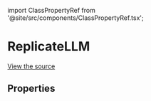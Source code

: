 import ClassPropertyRef from '@site/src/components/ClassPropertyRef.tsx';

# ReplicateLLM



[View the source](https://github.com/continuedev/continue/tree/main/continuedev/src/continuedev/libs/llm/replicate.py)

## Properties

<ClassPropertyRef name='api_key' details='{"title": "Api Key", "type": "string"}' required={true}/><ClassPropertyRef name='title' details='{"title": "Title", "type": "string"}' required={false}/><ClassPropertyRef name='system_message' details='{"title": "System Message", "type": "string"}' required={false}/><ClassPropertyRef name='context_length' details='{"title": "Context Length", "default": 2048, "type": "integer"}' required={false}/><ClassPropertyRef name='unique_id' details='{"title": "Unique Id", "type": "string"}' required={false}/><ClassPropertyRef name='model' details='{"title": "Model", "default": "replicate/llama-2-70b-chat:58d078176e02c219e11eb4da5a02a7830a283b14cf8f94537af893ccff5ee781", "type": "string"}' required={false}/><ClassPropertyRef name='timeout' details='{"title": "Timeout", "default": 300, "type": "integer"}' required={false}/><ClassPropertyRef name='prompt_templates' details='{"title": "Prompt Templates", "default": {"edit": "[INST] Consider the following code:\n```\n{{code_to_edit}}\n```\nEdit the code to perfectly satisfy the following user request:\n{{user_input}}\nOutput nothing except for the code. No code block, no English explanation, no start/end tags.\n[/INST]"}, "type": "object"}' required={false}/>